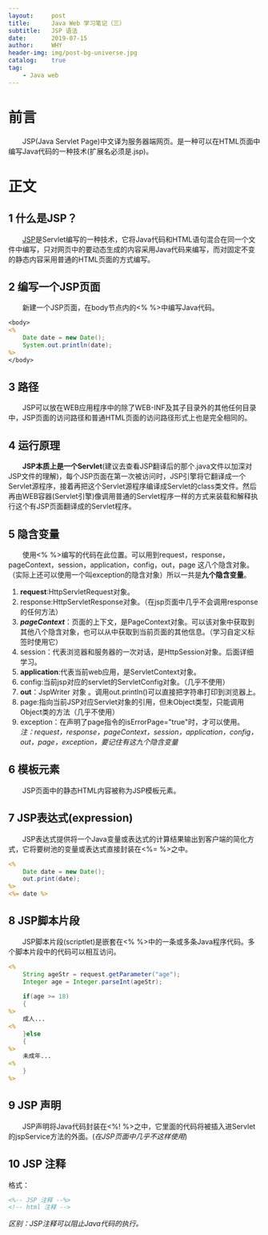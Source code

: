 ```yaml
---
layout:     post
title:      Java Web 学习笔记（三）
subtitle:   JSP 语法
date:       2019-07-15
author:     WHY
header-img: img/post-bg-universe.jpg
catalog:    true
tag:
    - Java web
---
```


# 前言
&emsp;&emsp;JSP(Java Servlet Page)中文译为服务器端网页。是一种可以在HTML页面中编写Java代码的一种技术(扩展名必须是.jsp)。
# 正文
## 1 什么是JSP？
&emsp;&emsp;[JSP](https://www.oracle.com/technetwork/java/javaee/jsp/index.html)是Servlet编写的一种技术，它将Java代码和HTML语句混合在同一个文件中编写，只对网页中的要动态生成的内容采用Java代码来编写，而对固定不变的静态内容采用普通的HTML页面的方式编写。
## 2 编写一个JSP页面
&emsp;&emsp;新建一个JSP页面，在body节点内的<% %>中编写Java代码。
```jsp
<body>
<%
    Date date = new Date();
    System.out.println(date);
%>
</body>
```
## 3 路径
&emsp;&emsp;JSP可以放在WEB应用程序中的除了WEB-INF及其子目录外的其他任何目录中，JSP页面的访问路径和普通HTML页面的访问路径形式上也是完全相同的。
## 4 运行原理
&emsp;&emsp;**JSP本质上是一个Servlet**(建议去查看JSP翻译后的那个.java文件以加深对JSP文件的理解)，每个JSP页面在第一次被访问时，JSP引擎将它翻译成一个Servlet源程序，接着再把这个Servlet源程序编译成Servlet的class类文件。然后再由WEB容器(Servlet引擎)像调用普通的Servlet程序一样的方式来装载和解释执行这个有JSP页面翻译成的Servlet程序。
## 5 隐含变量
&emsp;&emsp;使用<% %>编写的代码在此位置。可以用到request，response，pageContext，session，application，config，out，page
这八个隐含对象。（实际上还可以使用一个叫exception的隐含对象）所以一共是**九个隐含变量**。<br>
1. **request**:HttpServletRequest对象。<br>
2. response:HttpServletResponse对象。（在jsp页面中几乎不会调用response的任何方法）<br>
3. _**pageContext**_：页面的上下文，是PageContext对象。可以该对象中获取到其他八个隐含对象，也可以从中获取到当前页面的其他信息。（学习自定义标签时使用它） <br>
4. session：代表浏览器和服务器的一次对话，是HttpSession对象。后面详细学习。<br>
5. **application**:代表当前web应用，是ServletContext对象。<br>
6. config:当前jsp对应的servlet的ServletConfig对象。（几乎不使用）<br>
7. **out**：JspWriter 对象 。调用out.println()可以直接把字符串打印到浏览器上。<br>
8. page:指向当前JSP对应Servlet对象的引用，但未Object类型，只能调用Object类的方法（几乎不使用）<br>
9. exception：在声明了page指令的isErrorPage="true"时，才可以使用。<br>
_注：request，response，pageContext，session，application，config，out，page，exception，要记住有这九个隐含变量_

## 6 模板元素
&emsp;&emsp;JSP页面中的静态HTML内容被称为JSP模板元素。
## 7 JSP表达式(expression)
&emsp;&emsp;JSP表达式提供将一个Java变量或表达式的计算结果输出到客户端的简化方式，它将要树池的变量或表达式直接封装在<%= %>之中。
```jsp
<%
    Date date = new Date();
    out.print(date);
%>
<%= date %>
```
## 8 JSP脚本片段
&emsp;&emsp;JSP脚本片段(scriptlet)是嵌套在<% %>中的一条或多条Java程序代码。多个脚本片段中的代码可以相互访问。
```jsp
<%
    String ageStr = request.getParameter("age");
	Integer age = Integer.parseInt(ageStr);
		
	if(age >= 18)
	{
%>
	成人...
<%
	}else
	{
%>
	未成年...
<%
	}
%>
```
## 9 JSP 声明
&emsp;&emsp;JSP声明将Java代码封装在<%! %>之中，它里面的代码将被插入进Servlet的jspService方法的外面。(_在JSP页面中几乎不这样使用_)
## 10 JSP 注释
格式：
```jsp
<%-- JSP 注释 --%> 
<!-- html 注释 --> 
```
_区别：JSP注释可以阻止Java代码的执行。_

